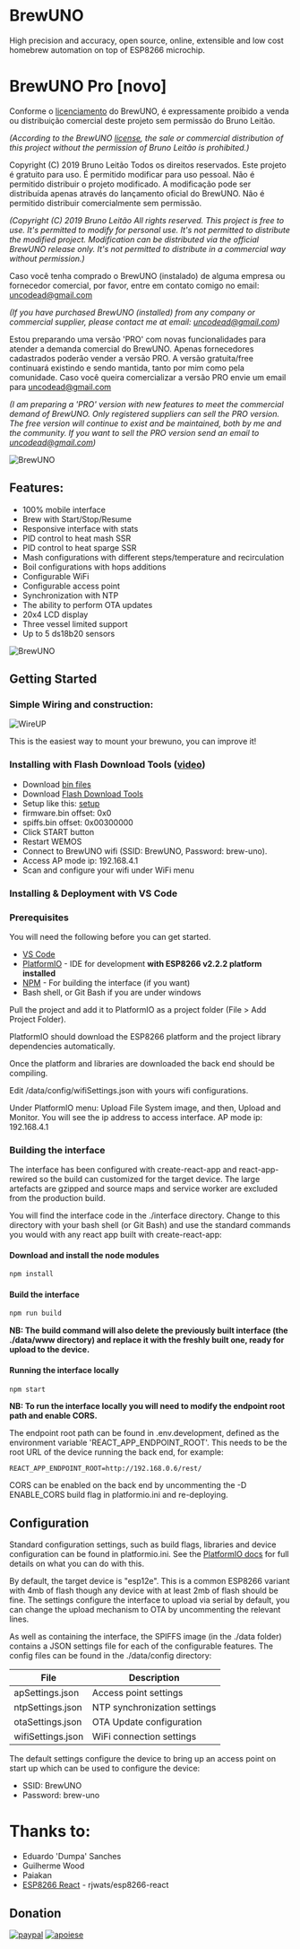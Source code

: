 # BrewUNO

High precision and accuracy, open source, online, extensible and low cost homebrew automation on top of ESP8266 microchip.

# BrewUNO Pro [novo]

Conforme o [licenciamento](https://github.com/uncodead/BrewUNO/blob/master/LICENSE.txt) do BrewUNO, é expressamente proibido a venda ou distribuição comercial deste projeto sem permissão do Bruno Leitão.

*(According to the BrewUNO [license](https://github.com/uncodead/BrewUNO/blob/master/LICENSE.txt), the sale or commercial distribution of this project without the permission of Bruno Leitão is prohibited.)*

Copyright (C) 2019 Bruno Leitão Todos os direitos reservados. Este projeto é gratuito para uso. É permitido modificar para uso pessoal. Não é permitido distribuir o projeto modificado. A modificação pode ser distribuída apenas através do lançamento oficial do BrewUNO. Não é permitido distribuir comercialmente sem permissão.

*(Copyright (C) 2019 Bruno Leitão All rights reserved. This project is free to use. It's permitted to modify for personal use. It's not permitted to distribute the modified project. Modification can be distributed via the official BrewUNO release only. It's not permitted to distribute in a commercial way without permission.)*

Caso você tenha comprado o BrewUNO (instalado) de alguma empresa ou fornecedor comercial, por favor, entre em contato comigo no email: uncodead@gmail.com

*(If you have purchased BrewUNO (installed) from any company or commercial supplier, please contact me at email: uncodead@gmail.com)*

Estou preparando uma versão 'PRO' com novas funcionalidades para atender a demanda comercial do BrewUNO. Apenas fornecedores cadastrados poderão vender a versão PRO. A versão gratuita/free continuará existindo e sendo mantida, tanto por mim como pela comunidade. Caso você queira comercializar a versão PRO envie um email para uncodead@gmail.com

*(I am preparing a 'PRO' version with new features to meet the commercial demand of BrewUNO. Only registered suppliers can sell the PRO version. The free version will continue to exist and be maintained, both by me and the community. If you want to sell the PRO version send an email to uncodead@gmail.com)*

![BrewUNO](http://brewuno.com/images/home-brewuno.png)

## Features:



* 100% mobile interface
* Brew with Start/Stop/Resume 
* Responsive interface with stats
* PID control to heat mash SSR
* PID control to heat sparge SSR
* Mash configurations with different steps/temperature and recirculation
* Boil configurations with hops additions
* Configurable WiFi
* Configurable access point
* Synchronization with NTP
* The ability to perform OTA updates
* 20x4 LCD display
* Three vessel limited support
* Up to 5 ds18b20 sensors

![BrewUNO](https://i.imgur.com/6Zki2pi_d.jpg?maxwidth=840)

## Getting Started

### Simple Wiring and construction:

![WireUP](https://i.imgur.com/dMNXA0a.png)

This is the easiest way to mount your brewuno, you can improve it!

### Installing with Flash Download Tools ([video](https://www.youtube.com/watch?v=xouQFcmvW0Y&feature=youtu.be))

* Download [bin files](https://github.com/uncodead/BrewUNO/tree/master/bin)
* Download [Flash Download Tools](http://brewuno.com/download/flash_download_tools_v3.6.6_0.zip)
* Setup like this: [setup](http://brewuno.com/download/esp8266-download-tool.png)
* firmware.bin offset: 0x0
* spiffs.bin offset: 0x00300000
* Click START button
* Restart WEMOS
* Connect to BrewUNO wifi (SSID: BrewUNO, Password: brew-uno). 
* Access AP mode ip: 192.168.4.1
* Scan and configure your wifi under WiFi menu

### Installing & Deployment with VS Code

### Prerequisites

You will need the following before you can get started.

* [VS Code](https://code.visualstudio.com/)
* [PlatformIO](https://platformio.org/) - IDE for development **with ESP8266 v2.2.2 platform installed**
* [NPM](https://www.npmjs.com/) - For building the interface (if you want)
* Bash shell, or Git Bash if you are under windows

Pull the project and add it to PlatformIO as a project folder (File > Add Project Folder).

PlatformIO should download the ESP8266 platform and the project library dependencies automatically.

Once the platform and libraries are downloaded the back end should be compiling.

Edit /data/config/wifiSettings.json with yours wifi configurations.

Under PlatformIO menu: Upload File System image, and then, Upload and Monitor. You will see the ip address to access interface. AP mode ip: 192.168.4.1

### Building the interface

The interface has been configured with create-react-app and react-app-rewired so the build can customized for the target device. The large artefacts are gzipped and source maps and service worker are excluded from the production build.

You will find the interface code in the ./interface directory. Change to this directory with your bash shell (or Git Bash) and use the standard commands you would with any react app built with create-react-app:

#### Download and install the node modules

```bash
npm install
```

#### Build the interface

```bash
npm run build
```

**NB: The build command will also delete the previously built interface (the ./data/www directory) and replace it with the freshly built one, ready for upload to the device.**

#### Running the interface locally

```bash
npm start
```

**NB: To run the interface locally you will need to modify the endpoint root path and enable CORS.**

The endpoint root path can be found in .env.development, defined as the environment variable 'REACT_APP_ENDPOINT_ROOT'. This needs to be the root URL of the device running the back end, for example:

```
REACT_APP_ENDPOINT_ROOT=http://192.168.0.6/rest/
```

CORS can be enabled on the back end by uncommenting the -D ENABLE_CORS build flag in platformio.ini and re-deploying.

## Configuration

Standard configuration settings, such as build flags, libraries and device configuration can be found in platformio.ini. See the [PlatformIO docs](http://docs.platformio.org/en/latest/projectconf.html) for full details on what you can do with this.

By default, the target device is "esp12e". This is a common ESP8266 variant with 4mb of flash though any device with at least 2mb of flash should be fine. The settings configure the interface to upload via serial by default, you can change the upload mechanism to OTA by uncommenting the relevant lines.

As well as containing the interface, the SPIFFS image (in the ./data folder) contains a JSON settings file for each of the configurable features. The config files can be found in the ./data/config directory:

File | Description
---- | -----------
apSettings.json | Access point settings
ntpSettings.json | NTP synchronization settings
otaSettings.json | OTA Update configuration
wifiSettings.json | WiFi connection settings

The default settings configure the device to bring up an access point on start up which can be used to configure the device:

* SSID: BrewUNO
* Password: brew-uno

# Thanks to:

* Eduardo 'Dumpa' Sanches
* Guilherme Wood
* Paiakan
* [ESP8266 React](https://github.com/rjwats/esp8266-react) - rjwats/esp8266-react

## Donation
[![paypal](https://www.paypalobjects.com/en_US/i/btn/btn_donateCC_LG.gif)](https://www.paypal.com/cgi-bin/webscr?cmd=_s-xclick&hosted_button_id=492TNNF63C9WG&source=url)
[![apoiese](http://brewuno.com/images/apoia-se.png)](https://apoia.se/brewuno)
